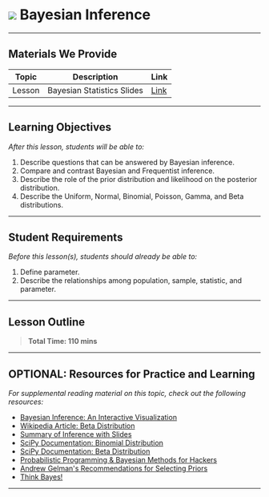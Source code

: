 # ![](https://ga-dash.s3.amazonaws.com/production/assets/logo-9f88ae6c9c3871690e33280fcf557f33.png) Bayesian Inference

---

## Materials We Provide


| Topic | Description | Link |
| --- | --- | --- |
| Lesson | Bayesian Statistics Slides | [Link](./bayesian-statistics-ii.pdf)|

---

## Learning Objectives

*After this lesson, students will be able to:*

1. Describe questions that can be answered by Bayesian inference.
2. Compare and contrast Bayesian and Frequentist inference.
3. Describe the role of the prior distribution and likelihood on the posterior distribution.
4. Describe the Uniform, Normal, Binomial, Poisson, Gamma, and Beta distributions.

---

## Student Requirements

*Before this lesson(s), students should already be able to:*

1. Define parameter.
2. Describe the relationships among population, sample, statistic, and parameter.

---

## Lesson Outline

> **Total Time: 110 mins**

---

## OPTIONAL: Resources for Practice and Learning

*For supplemental reading material on this topic, check out the following resources:*

- [Bayesian Inference: An Interactive Visualization](https://rpsychologist.com/d3/bayes/)
- [Wikipedia Article: Beta Distribution](https://en.wikipedia.org/wiki/Beta_distribution)
- [Summary of Inference with Slides](http://www2.stat.duke.edu/~fab2/inference_talk.pdf)
- [SciPy Documentation: Binomial Distribution](https://docs.scipy.org/doc/scipy/reference/generated/scipy.stats.binom.html)
- [SciPy Documentation: Beta Distribution](https://docs.scipy.org/doc/scipy/reference/generated/scipy.stats.beta.html)
- [Probabilistic Programming & Bayesian Methods for Hackers](http://camdavidsonpilon.github.io/Probabilistic-Programming-and-Bayesian-Methods-for-Hackers/)
- [Andrew Gelman's Recommendations for Selecting Priors](https://github.com/stan-dev/stan/wiki/Prior-Choice-Recommendations)
- [Think Bayes!](http://greenteapress.com/wp/think-bayes/)
---

